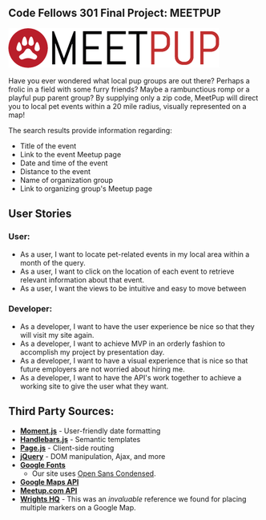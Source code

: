 ## Code Fellows 301 Final Project: MEETPUP

[![Link to MeetPup website ](https://raw.githubusercontent.com/MeetPup/301_final_project/master/public/images/logo/Logo-large.png)](http://meetpupevents.herokuapp.com/)

Have you ever wondered what local pup groups are out there? Perhaps a frolic in a field with some furry friends? Maybe a rambunctious romp or a playful pup parent group? By supplying only a zip code, MeetPup will direct you to local pet events within a 20 mile radius, visually represented on a map!

The search results provide information regarding:
* Title of the event
* Link to the event Meetup page
* Date and time of the event
* Distance to the event
* Name of organization group
* Link to organizing group's Meetup page

## User Stories

### User:
* As a user, I want to locate pet-related events in my local area within a month of the query.
* As a user, I want to click on the location of each event to retrieve relevant information about that event.
* As a user, I want the views to be intuitive and easy to move between


### Developer:
* As a developer, I want to have the user experience be nice so that they will visit my site again.
* As a developer, I want to achieve MVP in an orderly fashion to accomplish my project by presentation day.
* As a developer, I want to have a visual experience that is nice so that future employers are not worried about hiring me.
* As a developer, I want to have the API's work together to achieve a working site to give the user what they want.


## Third Party Sources:  
- **[Moment.js](https://momentjs.com/)** - User-friendly date formatting
- **[Handlebars.js](http://handlebarsjs.com/)** - Semantic templates
- **[Page.js](https://visionmedia.github.io/page.js/)** - Client-side routing
- **[jQuery](http://jquery.com/)** - DOM manipulation, Ajax, and more
- **[Google Fonts](https://fonts.google.com/)**
  - Our site uses [Open Sans Condensed](https://fonts.google.com/specimen/Open+Sans+Condensed).
- **[Google Maps API](https://developers.google.com/maps/)**  
- **[Meetup.com API](https://www.meetup.com/meetup_api/)**
- **[Wrights HQ](https://wrightshq.com/playground/placing-multiple-markers-on-a-google-map-using-api-3/)** - This was an _invaluable_ reference we found for placing multiple markers on a Google Map.
